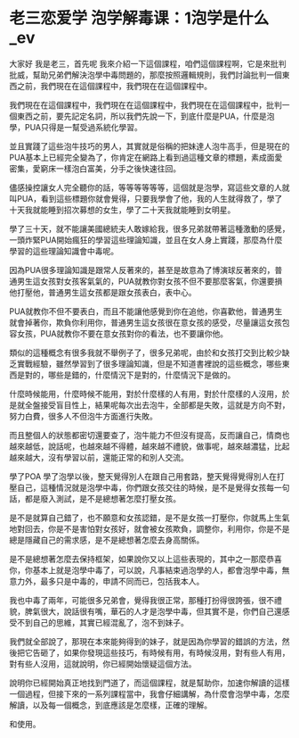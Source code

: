 # 老三恋爱学 泡学解毒课：1泡学是什么_ev

大家好 我是老三，首先呢 我來介紹一下這個課程，咱們這個課程啊，它是來批判批威，幫助兄弟們解決泡學中毒問題的，那麼按照邏輯規則，我們討論批判一個東西之前，我們現在在這個課程中，我們現在在這個課程中。

我們現在在這個課程中，我們現在在這個課程中，我們現在在這個課程中，批判一個東西之前，要先記定名詞，所以我們先說一下，到底什麼是PUA，什麼是泡學，PUA只得是一幫受過系統化學習。

並且實踐了這些泡牛技巧的男人，其實就是俗稱的把妹達人泡牛高手，但是現在的PUA基本上已經完全變為了，你肯定在網路上看到過這種文章的標題，素成面愛密集，愛窮床一樣泡白富美，分手之後快速往回。

儘感操控讓女人完全聽你的話，等等等等等等，這個就是泡學，寫這些文章的人就叫PUA，看到這些標題你就會覺得，只要我學會了他，我的人生就得救了，學了十天我就能睡到招次募想的女生，學了二十天我就能睡到女明星。

學了三十天，就不能讓美國總統夫人敢嫁給我，很多兄弟就帶著這種激動的感覺，一頭炸緊PUA開始瘋狂的學習這些理論知識，並且在女人身上實踐，那麼為什麼學習的這些理論知識會中毒呢。

因為PUA很多理論知識是跟常人反著來的，甚至是故意為了博演球反著來的，普通男生這女孩對女孩客氣氣的，PUA就教你對女孩不但不要那麼客氣，你還要損他打壓他，普通男生這女孩都是跟女孩表白，表中心。

PUA就教你不但不要表白，而且不能讓他感覺到你在追他，你喜歡他，普通男生就會掉著你，欺負你利用你，普通男生這女孩很在意女孩的感受，尽量讓這女孩包容女孩，PUA就教你不要在意女孩對你的看法，也不要讓你他。

類似的這種概念有很多我就不舉例子了，很多兄弟呢，由於和女孩打交到比較少缺乏實戰經驗，雖然學習到了很多理論知識，但是不知道書裡說的這些概念，哪些東西是對的，哪些是錯的，什麼情況下是對的，什麼情況下是做的。

什麼時候能用，什麼時候不能用，對於什麼樣的人有用，對於什麼樣的人沒用，於是就全盤接受盲目性上，結果呢每次出去泡牛，全部都是失敗，這就是方向不對，努力白費，很多人不但泡牛方面進行失敗。

而且整個人的狀態都密切還要查了，泡牛能力不但沒有提高，反而讓自己，情商也越來越低，說話呢，也越來越不得體，越來越不禮貌，做事呢，越來越濃猛，比起越來越大，沒有學習以前，還能正常的和別人交流。

學了POA 學了泡學以後，整天覺得別人在跟自己用套路，整天覺得覺得別人在打壓自己，這種情況就是泡學中毒，你們跟女孩交往的時候，是不是覺得女孩每一句話，都是廢入測試，是不是總想著怎麼打壓女孩。

是不是就算自己錯了，也不願意和女孩認錯，是不是女孩一打壓你，你就馬上生氣地對回去，你是不是害怕對女孩好，就會被女孩欺負，調整你，利用你，你是不是總是隱藏自己的需求感，是不是總想著怎麼去身高關係。

是不是總想著怎麼去保持框架，如果說你又以上這些表現的，其中之一那麼恭喜你，你基本上就是泡學中毒了，可以說，凡事結束過泡學的人，都會泡學中毒，無意力外，最多只是中毒的，申請不同而已，包括我本人。

我也中毒了兩年，可能很多兄弟會，覺得我很正常，那種打扮得很誇張，很不禮貌，脾氣很大，說話很有嘴，華石的人才是泡學中毒，但其實不是，你們自己還感受不到自己的思維，其實已經混亂了，泡不到妹子。

我們就全部說了，那現在本來能夠得到的妹子，就是因為你學習的錯誤的方法，然後把它告砸了，如果你發現這些技巧，有時候有用，有時候沒用，對有些人有用，對有些人沒用，這就說明，你已經開始懷疑這個方法。

說明你已經開始真正地找到門道了，而這個課程，就是幫助你，加速你解讀的這樣一個過程，但接下來的一系列課程當中，我會仔細講解，為什麼會泡學中毒，怎麼解讀，以及每一個概念，到底應該是怎麼樣，正確的理解。

和使用。